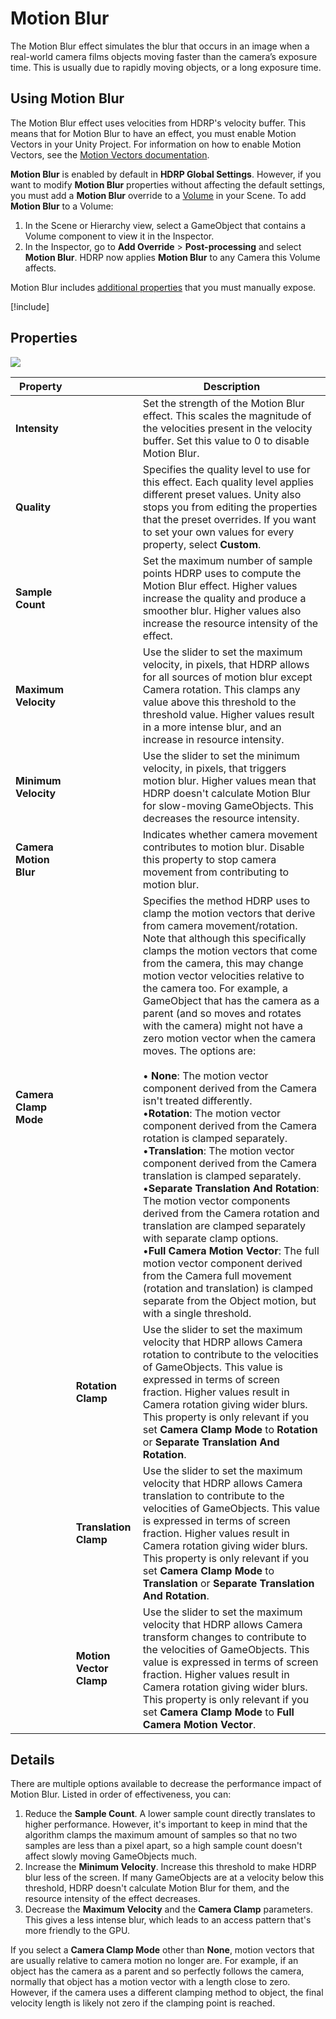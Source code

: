 # Motion Blur

The Motion Blur effect simulates the blur that occurs in an image when a real-world camera films objects moving faster than the camera’s exposure time. This is usually due to rapidly moving objects, or a long exposure time.

## Using Motion Blur

The Motion Blur effect uses velocities from HDRP's velocity buffer. This means that for Motion Blur to have an effect, you must enable Motion Vectors in your Unity Project. For information on how to enable Motion Vectors, see the [Motion Vectors documentation](Motion-Vectors.md).

**Motion Blur** is enabled by default in **HDRP Global Settings**. However, if you want to modify **Motion Blur** properties without affecting the default settings, you must add a **Motion Blur** override to a [Volume](Volumes.md) in your Scene. To add **Motion Blur** to a Volume:

1. In the Scene or Hierarchy view, select a GameObject that contains a Volume component to view it in the Inspector.
2. In the Inspector, go to **Add Override** > **Post-processing** and select **Motion Blur**. HDRP now applies **Motion Blur** to any Camera this Volume affects.

Motion Blur includes [additional properties](More-Options.md) that you must manually expose.

[!include[](snippets/volume-override-api.md)]

## Properties

![](Images/Post-processingMotionBlur1.png)

<table>
<thead>
  <tr>
    <th><strong>Property</strong></th>
    <th></th>
    <th><strong>Description</strong></th>
  </tr>
</thead>
<tbody>
  <tr>
    <td><strong>Intensity</strong></td>
    <td></td>
    <td>Set the strength of the Motion Blur effect. This scales the magnitude of the velocities present in the velocity buffer. Set this value to 0 to disable Motion Blur.</td>
  </tr>
  <tr>
    <td><strong>Quality</strong></td>
    <td></td>
    <td>Specifies the quality level to use for this effect. Each quality level applies different preset values. Unity also stops you from editing the properties that the preset overrides. If you want to set your own values for every property, select <strong>Custom</strong>.</td>
  </tr>
  <tr>
    <td><strong>Sample Count</strong></td>
    <td></td>
    <td>Set the maximum number of sample points HDRP uses to compute the Motion Blur effect. Higher values increase the quality and produce a smoother blur. Higher values also increase the resource intensity of the effect.</td>
  </tr>
  <tr>
    <td><strong>Maximum Velocity</strong></td>
    <td></td>
    <td>Use the slider to set the maximum velocity, in pixels, that HDRP allows for all sources of motion blur except Camera rotation. This clamps any value above this threshold to the threshold value. Higher values result in a more intense blur, and an increase in resource intensity.</td>
  </tr>
  <tr>
    <td><strong>Minimum Velocity</strong></td>
    <td></td>
    <td>Use the slider to set the minimum velocity, in pixels, that triggers motion blur. Higher values mean that HDRP doesn't calculate Motion Blur for slow-moving GameObjects. This decreases the resource intensity.</td>
  </tr>
  <tr>
    <td><strong>Camera Motion Blur</strong></td>
    <td></td>
    <td>Indicates whether camera movement contributes to motion blur. Disable this property to stop camera movement from contributing to motion blur.</td>
  </tr>
  <tr>
    <td><strong>Camera Clamp Mode</strong></td>
    <td></td>
    <td>Specifies the method HDRP uses to clamp the motion vectors that derive from camera movement/rotation. Note that although this specifically clamps the motion vectors that come from the camera, this may change motion vector velocities relative to the camera too. For example, a GameObject that has the camera as a parent (and so moves and rotates with the camera) might not have a zero motion vector when the camera moves. The options are:<br/><br/>• <strong>None</strong>: The motion vector component derived from the Camera isn't treated differently.<br/>•<strong>Rotation</strong>: The motion vector component derived from the Camera rotation is clamped separately.<br/>•<strong>Translation</strong>: The motion vector component derived from the Camera translation is clamped separately.<br/>•<strong>Separate Translation And Rotation</strong>: The motion vector components derived from the Camera rotation and translation are clamped separately with separate clamp options.<br/>•<strong>Full Camera Motion Vector</strong>: The full motion vector component derived from the Camera full movement (rotation and translation) is clamped separate from the Object motion, but with a single threshold.</td>
  </tr>
  <tr>
    <td></td>
    <td><strong>Rotation Clamp</strong></td>
    <td>Use the slider to set the maximum velocity that HDRP allows Camera rotation to contribute to the velocities of GameObjects. This value is expressed in terms of screen fraction. Higher values result in Camera rotation giving wider blurs.<br>This property is only relevant if you set <strong>Camera Clamp Mode</strong> to <strong>Rotation</strong> or <strong>Separate Translation And Rotation</strong>.</td>
  </tr>
  <tr>
    <td></td>
    <td><strong>Translation Clamp</strong></td>
    <td>Use the slider to set the maximum velocity that HDRP allows Camera translation to contribute to the velocities of GameObjects. This value is expressed in terms of screen fraction. Higher values result in Camera rotation giving wider blurs.<br>This property is only relevant if you set <strong>Camera Clamp Mode</strong> to <strong>Translation</strong> or <strong>Separate Translation And Rotation</strong>.</td>
  </tr>
  <tr>
    <td></td>
    <td><strong>Motion Vector Clamp</strong></td>
    <td>Use the slider to set the maximum velocity that HDRP allows Camera transform changes to contribute to the velocities of GameObjects. This value is expressed in terms of screen fraction. Higher values result in Camera rotation giving wider blurs.<br>This property is only relevant if you set <strong>Camera Clamp Mode</strong> to <strong>Full Camera Motion Vector</strong>.</td>
  </tr>
</tbody>
</table>

## Details

There are multiple options available to decrease the performance impact of Motion Blur. Listed in order of effectiveness, you can:

1. Reduce the **Sample Count**. A lower sample count directly translates to higher performance. However, it's important to keep in mind that the algorithm clamps the maximum amount of samples so that no two samples are less than a pixel apart, so a high sample count doesn't affect slowly moving GameObjects much.
2. Increase the **Minimum Velocity**. Increase this threshold to make HDRP blur less of the screen. If many GameObjects are at a velocity below this threshold, HDRP doesn't calculate Motion Blur for them, and the resource intensity of the effect decreases.
3. Decrease the **Maximum Velocity** and the **Camera Clamp** parameters. This gives a less intense blur, which leads to an access pattern that's more friendly to the GPU.

If you select a **Camera Clamp Mode** other than **None**, motion vectors that are usually relative to camera motion no longer are. For example, if an object has the camera as a parent and so perfectly follows the camera, normally that object has a motion vector with a length close to zero. However, if the camera uses a different clamping method to object, the final velocity length is likely not zero if the clamping point is reached.
